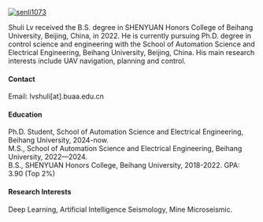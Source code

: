 

[![senli1073](https://img.shields.io/badge/senli1073-github-blue?logo=github)](https://github.com/senli1073)

Shuli Lv received the B.S. degree in SHENYUAN Honors College of Beihang University, Beijing, China, in 2022. He is currently pursuing Ph.D. degree in control science and engineering with the School of Automation Science and Electrical Engineering, Beihang University, Beijing, China. His main research interests include UAV navigation, planning and control.

#### Contact

Email: lvshuli[at].buaa.edu.cn

#### Education
Ph.D. Student,  School of Automation Science and Electrical Engineering, Beihang University, 2024-now.
\
M.S.,  School of Automation Science and Electrical Engineering, Beihang University, 2022—2024.\
B.S., SHENYUAN Honors College, Beihang University, 2018-2022. GPA: 3.90 (Top 2%)

#### Research Interests             
Deep Learning, Artificial Intelligence Seismology, Mine Microseismic.

